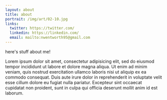 ```yaml
---
layout: about
title: about
portrait: /img/art/02-10.jpg
links:
  twitter: https://twitter.com/
  linkedin: https://linkedin.com/
  email: mailto:nwentworth95@gmail.com
---
```


here's stuff about me!

Lorem ipsum dolor sit amet, consectetur adipisicing elit, sed do eiusmod
tempor incididunt ut labore et dolore magna aliqua. Ut enim ad minim veniam,
quis nostrud exercitation ullamco laboris nisi ut aliquip ex ea commodo
consequat. Duis aute irure dolor in reprehenderit in voluptate velit esse
cillum dolore eu fugiat nulla pariatur. Excepteur sint occaecat cupidatat non
proident, sunt in culpa qui officia deserunt mollit anim id est laborum.